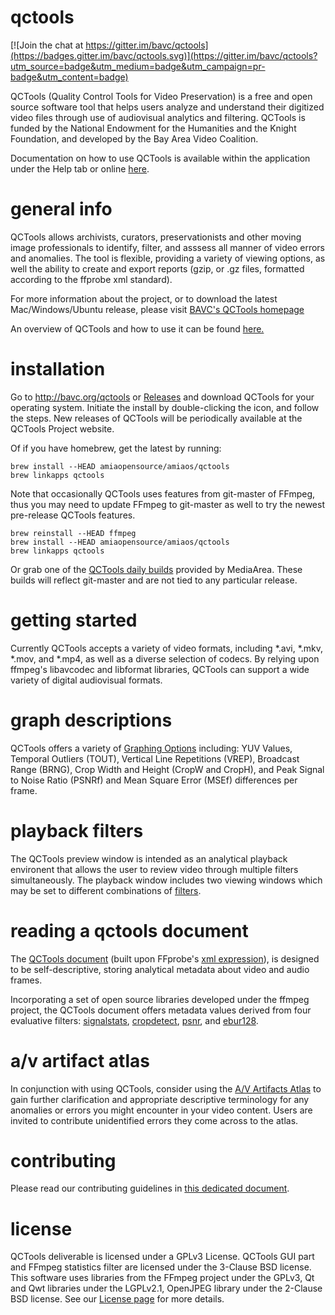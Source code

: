 qctools
=======

[![Join the chat at https://gitter.im/bavc/qctools](https://badges.gitter.im/bavc/qctools.svg)](https://gitter.im/bavc/qctools?utm_source=badge&utm_medium=badge&utm_campaign=pr-badge&utm_content=badge)

QCTools (Quality Control Tools for Video Preservation) is a free and open source software tool that helps users analyze and understand their digitized video files through use of audiovisual analytics and filtering. QCTools is funded by the National Endowment for the Humanities and the Knight Foundation, and developed by the Bay Area Video Coalition.

Documentation on how to use QCTools is available within the application under the Help tab or online [here](http://bavc.github.io/qctools/).

general info
=======
QCTools allows archivists, curators, preservationists and other moving image professionals to identify, filter, and asssess all manner of video errors and anomalies. The tool is flexible, providing a variety of viewing options, as well the ability to create and export reports (gzip, or .gz files, formatted according to the ffprobe xml standard).

For more information about the project, or to download the latest Mac/Windows/Ubuntu release, please visit [BAVC's QCTools homepage](http://www.bavc.org/qctools)

An overview of QCTools and how to use it can be found [here.](http://bavc.github.io/qctools/)

installation
=======
Go to http://bavc.org/qctools or [Releases](https://github.com/bavc/qctools/releases) and download QCTools for your operating system. Initiate the install by double-clicking the icon, and follow the steps. New releases of QCTools will be periodically available at the QCTools Project website.

Of if you have homebrew, get the latest by running:
```
brew install --HEAD amiaopensource/amiaos/qctools
brew linkapps qctools
```

Note that occasionally QCTools uses features from git-master of FFmpeg, thus you may need to update FFmpeg to git-master as well to try the newest pre-release QCTools features.

```
brew reinstall --HEAD ffmpeg
brew install --HEAD amiaopensource/amiaos/qctools
brew linkapps qctools
```

Or grab one of the [QCTools daily builds](https://mediaarea.net/download/snapshots/binary/qctools/) provided by MediaArea. These builds will reflect git-master and are not tied to any particular release.

getting started
=======
Currently QCTools accepts a variety of video formats, including *.avi, *.mkv, *.mov, and *.mp4, as well as a diverse selection of codecs. By relying upon ffmpeg's libavcodec and libformat libraries, QCTools can support a wide variety of digital audiovisual formats.

graph descriptions
=======
QCTools offers a variety of [Graphing Options](http://bavc.github.io/qctools/filter_descriptions.html) including: YUV Values, Temporal Outliers (TOUT), Vertical Line Repetitions (VREP), Broadcast Range (BRNG), Crop Width and Height (CropW and CropH), and Peak Signal to Noise Ratio (PSNRf) and Mean Square Error (MSEf) differences per frame.

playback filters
=======
The QCTools preview window is intended as an analytical playback environent that allows the user to review video through multiple filters simultaneously. The playback window includes two viewing windows which may be set to different combinations of [filters](http://bavc.github.io/qctools/playback_filters.html).

reading a qctools document
=======
The [QCTools document](http://htmlpreview.github.io/?https://github.com/bavc/qctools/blob/master/Source/Resource/Help/Data%20Format/Data%20Format.html) (built upon FFprobe's [xml expression](https://raw.githubusercontent.com/FFmpeg/FFmpeg/master/doc/ffprobe.xsd)), is designed to be self-descriptive, storing analytical metadata about video and audio frames.

Incorporating a set of open source libraries developed under the ffmpeg project, the QCTools document offers metadata values derived from four evaluative filters: [signalstats](https://www.ffmpeg.org/ffmpeg-filters.html#signalstats), [cropdetect](https://www.ffmpeg.org/ffmpeg-filters.html#toc-cropdetect), [psnr](https://www.ffmpeg.org/ffmpeg-filters.html#psnr), and [ebur128](https://www.ffmpeg.org/ffmpeg-filters.html#ebur128).

a/v artifact atlas
=======
In conjunction with using QCTools, consider using the [A/V Artifacts Atlas](http://avaa.bavc.org/artifactatlas/index.php/A/V_Artifact_Atlas) to gain further clarification and appropriate descriptive terminology for any anomalies or errors you might encounter in your video content.  Users are invited to contribute unidentified errors they come across to the atlas.

contributing
=======
Please read our contributing guidelines in [this dedicated document](https://github.com/bavc/qctools/blob/master/CONTRIBUTING.md).

license
=======
QCTools deliverable is licensed under a GPLv3 License.
QCTools GUI part and FFmpeg statistics filter are licensed under the 3-Clause BSD license.
This software uses libraries from the FFmpeg project under the GPLv3, Qt and Qwt libraries under the LGPLv2.1, OpenJPEG library under the 2-Clause BSD license. See our [License page](http://htmlpreview.github.io/?https://github.com/bavc/qctools/blob/master/License.html) for more details.
